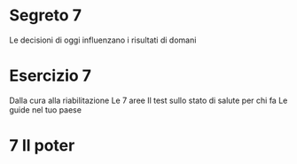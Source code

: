 

# Segreto 7

Le decisioni di oggi influenzano i risultati di domani


# Esercizio 7 
Dalla cura alla riabilitazione 
Le 7 aree 
Il test sullo stato di salute per chi fa
Le guide nel tuo paese


# 7 Il poter



<!--stackedit_data:
eyJoaXN0b3J5IjpbLTE0MDIxNjkwNDAsMTE4Mjc3OTgxMCwxOT
YzMzE1MTc3LC0xNjgxOTQ4NTU4XX0=
-->